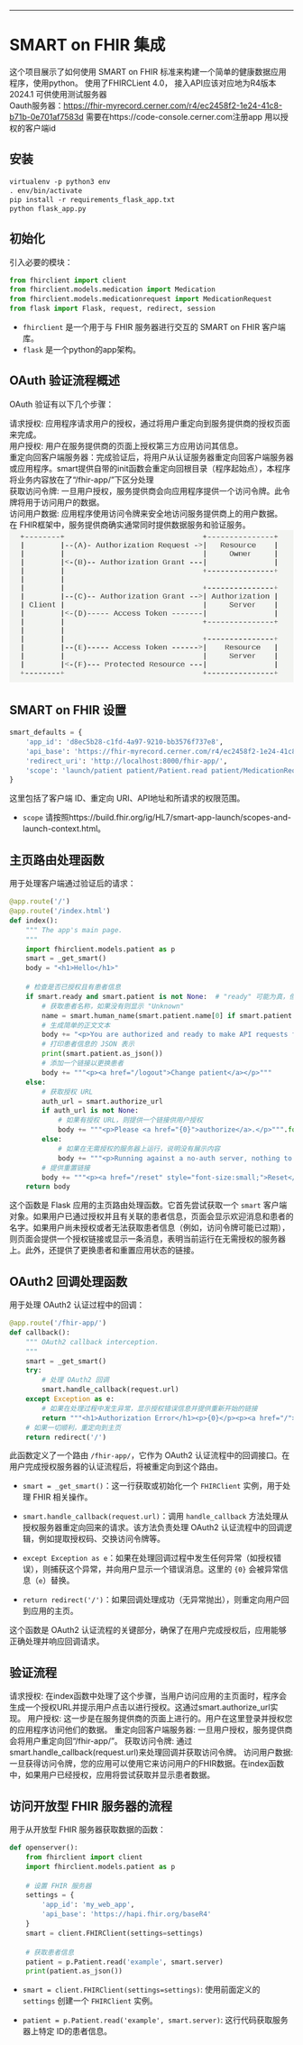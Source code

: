 
---

# SMART on FHIR 集成

这个项目展示了如何使用  SMART on FHIR 标准来构建一个简单的健康数据应用程序，使用python。
使用了FHIRCLient 4.0， 接入API应该对应地为R4版本
2024.1 可供使用测试服务器   
Oauth服务器：https://fhir-myrecord.cerner.com/r4/ec2458f2-1e24-41c8-b71b-0e701af7583d
需要在https://code-console.cerner.com注册app 用以授权的客户端id

## 安装

```
virtualenv -p python3 env
. env/bin/activate
pip install -r requirements_flask_app.txt
python flask_app.py
```

## 初始化

引入必要的模块：

```python
from fhirclient import client
from fhirclient.models.medication import Medication
from fhirclient.models.medicationrequest import MedicationRequest
from flask import Flask, request, redirect, session
```

- `fhirclient` 是一个用于与 FHIR 服务器进行交互的 SMART on FHIR 客户端库。
- `flask` 是一个python的app架构。

## OAuth 验证流程概述
OAuth 验证有以下几个步骤：

请求授权: 应用程序请求用户的授权，通过将用户重定向到服务提供商的授权页面来完成。  
用户授权: 用户在服务提供商的页面上授权第三方应用访问其信息。   
重定向回客户端服务器：完成验证后，将用户从认证服务器重定向回客户端服务器或应用程序。smart提供自带的init函数会重定向回根目录（程序起始点），本程序将业务内容放在了“/fhir-app/”下区分处理  
获取访问令牌: 一旦用户授权，服务提供商会向应用程序提供一个访问令牌。此令牌将用于访问用户的数据。  
访问用户数据: 应用程序使用访问令牌来安全地访问服务提供商上的用户数据。  
在 FHIR框架中，服务提供商确实通常同时提供数据服务和验证服务。
![Oauth](Oauth.png)

## SMART on FHIR 设置

```python
smart_defaults = {
    'app_id': 'd8ec5b28-c1fd-4a97-9210-bb3576f737e8',
    'api_base': 'https://fhir-myrecord.cerner.com/r4/ec2458f2-1e24-41c8-b71b-0e701af7583d',
    'redirect_uri': 'http://localhost:8000/fhir-app/',
    'scope': 'launch/patient patient/Patient.read patient/MedicationRequest.read patient/Medication.read',
}
```

这里包括了客户端 ID、重定向 URI、API地址和所请求的权限范围。
- `scope` 请按照https://build.fhir.org/ig/HL7/smart-app-launch/scopes-and-launch-context.html。

## 主页路由处理函数

用于处理客户端通过验证后的请求：

```python
@app.route('/')
@app.route('/index.html')
def index():
    """ The app's main page.
    """
    import fhirclient.models.patient as p
    smart = _get_smart()
    body = "<h1>Hello</h1>"
    
    # 检查是否已授权且有患者信息
    if smart.ready and smart.patient is not None:  # "ready" 可能为真，但访问令牌可能已过期，导致 smart.patient 为空
        # 获取患者名称，如果没有则显示 "Unknown"
        name = smart.human_name(smart.patient.name[0] if smart.patient.name and len(smart.patient.name) > 0 else 'Unknown')
        # 生成简单的正文文本
        body += "<p>You are authorized and ready to make API requests for <em>{0}</em>.</p>".format(name)
        # 打印患者信息的 JSON 表示
        print(smart.patient.as_json())
        # 添加一个链接以更换患者
        body += """<p><a href="/logout">Change patient</a></p>"""
    else:
        # 获取授权 URL
        auth_url = smart.authorize_url
        if auth_url is not None:
            # 如果有授权 URL，则提供一个链接供用户授权
            body += """<p>Please <a href="{0}">authorize</a>.</p>""".format(auth_url)
        else:
            # 如果在无需授权的服务器上运行，说明没有展示内容
            body += """<p>Running against a no-auth server, nothing to demo here. """
        # 提供重置链接
        body += """<p><a href="/reset" style="font-size:small;">Reset</a></p>"""
    return body
```

这个函数是 Flask 应用的主页路由处理函数。它首先尝试获取一个 `smart` 客户端对象。如果用户已通过授权并且有关联的患者信息，页面会显示欢迎消息和患者的名字。如果用户尚未授权或者无法获取患者信息（例如，访问令牌可能已过期），则页面会提供一个授权链接或显示一条消息，表明当前运行在无需授权的服务器上。此外，还提供了更换患者和重置应用状态的链接。


## OAuth2 回调处理函数

用于处理 OAuth2 认证过程中的回调：

```python
@app.route('/fhir-app/')
def callback():
    """ OAuth2 callback interception.
    """
    smart = _get_smart()
    try:
        # 处理 OAuth2 回调
        smart.handle_callback(request.url)
    except Exception as e:
        # 如果在处理过程中发生异常，显示授权错误信息并提供重新开始的链接
        return """<h1>Authorization Error</h1><p>{0}</p><p><a href="/">Start over</a></p>""".format(e)
    # 如果一切顺利，重定向到主页
    return redirect('/')
```

此函数定义了一个路由 `/fhir-app/`，它作为 OAuth2 认证流程中的回调接口。在用户完成授权服务器的认证流程后，将被重定向到这个路由。

- `smart = _get_smart()`：这一行获取或初始化一个 `FHIRClient` 实例，用于处理 FHIR 相关操作。

- `smart.handle_callback(request.url)`：调用 `handle_callback` 方法处理从授权服务器重定向回来的请求。该方法负责处理 OAuth2 认证流程中的回调逻辑，例如提取授权码、交换访问令牌等。

- `except Exception as e`：如果在处理回调过程中发生任何异常（如授权错误），则捕获这个异常，并向用户显示一个错误消息。这里的 `{0}` 会被异常信息（`e`）替换。

- `return redirect('/')`：如果回调处理成功（无异常抛出），则重定向用户回到应用的主页。

这个函数是 OAuth2 认证流程的关键部分，确保了在用户完成授权后，应用能够正确处理并响应回调请求。

## 验证流程
请求授权: 在index函数中处理了这个步骤，当用户访问应用的主页面时，程序会生成一个授权URL并提示用户点击以进行授权。这通过smart.authorize_url实现。
用户授权: 这一步是在服务提供商的页面上进行的。用户在这里登录并授权您的应用程序访问他们的数据。
重定向回客户端服务器: 一旦用户授权，服务提供商会将用户重定向回“/fhir-app/”。
获取访问令牌: 通过smart.handle_callback(request.url)来处理回调并获取访问令牌。
访问用户数据: 一旦获得访问令牌，您的应用可以使用它来访问用户的FHIR数据。在index函数中，如果用户已经授权，应用将尝试获取并显示患者数据。

## 访问开放型 FHIR 服务器的流程

用于从开放型 FHIR 服务器获取数据的函数：

```python
def openserver():
    from fhirclient import client
    import fhirclient.models.patient as p

    # 设置 FHIR 服务器
    settings = {
        'app_id': 'my_web_app',
        'api_base': 'https://hapi.fhir.org/baseR4'
    }
    smart = client.FHIRClient(settings=settings)
    
    # 获取患者信息
    patient = p.Patient.read('example', smart.server)
    print(patient.as_json())
```

- `smart = client.FHIRClient(settings=settings)`: 使用前面定义的 `settings` 创建一个 `FHIRClient` 实例。

- `patient = p.Patient.read('example', smart.server)`: 这行代码获取服务器上特定 ID的患者信息。

